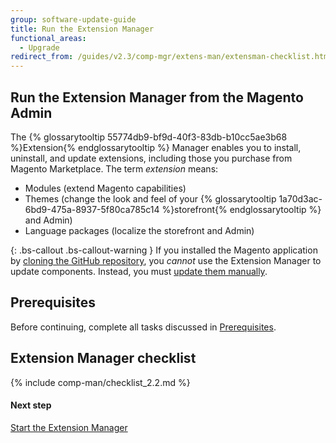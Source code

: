 ```yaml
---
group: software-update-guide
title: Run the Extension Manager
functional_areas:
  - Upgrade
redirect_from: /guides/v2.3/comp-mgr/extens-man/extensman-checklist.html
---
```


## Run the Extension Manager from the Magento Admin

The {% glossarytooltip 55774db9-bf9d-40f3-83db-b10cc5ae3b68 %}Extension{% endglossarytooltip %} Manager enables you to install, uninstall, and update extensions, including those you purchase from Magento Marketplace. The term _extension_ means:

* Modules (extend Magento capabilities)
* Themes (change the look and feel of your {% glossarytooltip 1a70d3ac-6bd9-475a-8937-5f80ca785c14 %}storefront{% endglossarytooltip %} and Admin)
* Language packages (localize the storefront and Admin)

{: .bs-callout .bs-callout-warning }
If you installed the Magento application by [cloning the GitHub repository]({{page.baseurl}}/install/methods/git.html), you _cannot_ use the Extension Manager to update components. Instead, you must [update them manually]({{page.baseurl}}/install/methods/git.html).

## Prerequisites

Before continuing, complete all tasks discussed in [Prerequisites]({{page.baseurl}}/system-update-upgrade/prerequisites.html).

## Extension Manager checklist

{% include comp-man/checklist_2.2.md %}

#### Next step

[Start the Extension Manager]({{page.baseurl}}/system-update-upgrade/extension-manager/start.html)

